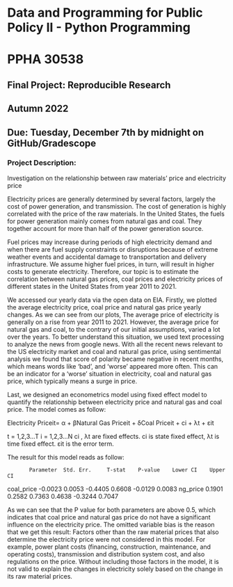 # Data and Programming for Public Policy II - Python Programming
# PPHA 30538


## Final Project: Reproducible Research
## Autumn 2022


## Due: Tuesday, December 7th by midnight on GitHub/Gradescope

### Project Description:

Investigation on the relationship between raw materials’ price and electricity price

Electricity prices are generally determined by several factors, largely the cost of power generation, and transmission. The cost of generation is highly correlated with the price of the raw materials. In the United States, the fuels for power generation mainly comes from natural gas and coal. They together account for more than half of the power generation source.

Fuel prices may increase during periods of high electricity demand and when there are fuel supply constraints or disruptions because of extreme weather events and accidental damage to transportation and delivery infrastructure. We assume higher fuel prices, in turn, will result in higher costs to generate electricity. Therefore, our topic is to estimate the correlation between natural gas prices, coal prices and electricity prices of different states in the United States from year 2011 to 2021.

We accessed our yearly data via the open data on EIA. Firstly, we plotted the average electricity price, coal price and natural gas price yearly changes. As we can see from our plots, The average price of electricity is generally on a rise from year 2011 to 2021. However, the average price for natural gas and coal, to the contrary of our initial assumptions, varied a lot over the years.
To better understand this situation, we used text processing to analyze the news from google news. With all the recent news relevant to the US electricity market and coal and natural gas price, using sentimental analysis we found that score of polarity became negative in recent months, which means words like ‘bad’, and ‘worse’ appeared more often. This can be an indicator for a ‘worse’ situation in electricity, coal and natural gas price, which typically means a surge in price.
 

Last, we designed an econometrics model using fixed effect model to quantify the relationship between electricity price and natural gas and coal price. The model comes as follow:

Electricity Priceit= α + βNatural Gas Priceit + δCoal Priceit  + ci + λt + εit

t = 1,2,3…T    i = 1,2,3…N
ci , λt are fixed effects. ci is state fixed effect, λt is time fixed effect.
εit is the error term.

The result for this model reads as follow: 

           Parameter  Std. Err.     T-stat    P-value    Lower CI    Upper CI
coal_price    -0.0023     0.0053    -0.4405     0.6608     -0.0129      0.0083
ng_price       0.1901     0.2582     0.7363     0.4638     -0.3244      0.7047

As we can see that the P value for both parameters are above 0.5, which indicates that coal price and natural gas price do not have a significant influence on the electricity price. The omitted variable bias is the reason that we get this result:
Factors other than the raw material prices that also determine the electricity price were not considered in this model. For example, power plant costs (financing, construction, maintenance, and operating costs), transmission and distribution system cost, and also regulations on the price. Without including those factors in the model, it is not valid to explain the changes in electricity solely based on the change in its raw material prices.
